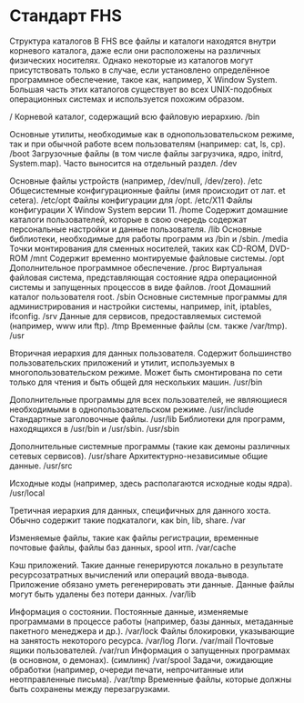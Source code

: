 # Стандарт FHS

Структура каталогов
В FHS все файлы и каталоги находятся внутри корневого каталога, даже если они расположены на различных физических носителях. Однако некоторые из каталогов могут присутствовать только в случае, если установлено определённое программное обеспечение, такое как, например, X Window System. Большая часть этих каталогов существует во всех UNIX-подобных операционных системах и используется похожим образом.


/ 
Корневой каталог, содержащий всю файловую иерархию.
/bin


Основные утилиты, необходимые как в однопользовательском режиме, так и при обычной работе всем пользователям (например: cat, ls, cp).
/boot
Загрузочные файлы (в том числе файлы загрузчика, ядро, initrd, System.map). Часто выносится на отдельный раздел.
/dev


Основные файлы устройств (например, /dev/null, /dev/zero).
/etc
Общесистемные конфигурационные файлы (имя происходит от лат. et cetera).
/etc/opt
Файлы конфигурации для /opt.
/etc/X11
Файлы конфигурации X Window System версии 11.
/home
Содержит домашние каталоги пользователей, которые в свою очередь содержат персональные настройки и данные пользователя.
/lib
Основные библиотеки, необходимые для работы программ из /bin и /sbin.
/media
Точки монтирования для сменных носителей, таких как CD-ROM, DVD-ROM
/mnt
Содержит временно монтируемые файловые системы.
/opt
Дополнительное программное обеспечение.
/proc
Виртуальная файловая система, представляющая состояние ядра операционной системы и запущенных процессов в виде файлов.
/root
Домашний каталог пользователя root.
/sbin
Основные системные программы для администрирования и настройки системы, например, init, iptables, ifconfig.
/srv
Данные для сервисов, предоставляемых системой (например, www или ftp).
/tmp
Временные файлы (см. также /var/tmp).
/usr


Вторичная иерархия для данных пользователя. Содержит большинство пользовательских приложений и утилит, используемых в многопользовательском режиме. Может быть смонтирована по сети только для чтения и быть общей для нескольких машин.
/usr/bin


Дополнительные программы для всех пользователей, не являющиеся необходимыми в однопользовательском режиме.
/usr/include
Стандартные заголовочные файлы.
/usr/lib
Библиотеки для программ, находящихся в /usr/bin и /usr/sbin.
/usr/sbin


Дополнительные системные программы (такие как демоны различных сетевых сервисов).
/usr/share
Архитектурно-независимые общие данные.
/usr/src


Исходные коды (например, здесь располагаются исходные коды ядра).
/usr/local


Третичная иерархия для данных, специфичных для данного хоста. Обычно содержит такие подкаталоги, как bin, lib, share.
/var


Изменяемые файлы, такие как файлы регистрации, временные почтовые файлы, файлы баз данных, spool итп.
/var/cache


Кэш приложений. Такие данные генерируются локально в результате ресурсозатратных вычислений или операций ввода-вывода. Приложение обязано уметь регенерировать эти данные. Данные файлы могут быть удалены без потери данных.
/var/lib


Информация о состоянии. Постоянные данные, изменяемые программами в процессе работы (например, базы данных, метаданные пакетного менеджера и др.).
/var/lock
Файлы блокировки, указывающие на занятость некоторого ресурса.
/var/log
Логи.
/var/mail
Почтовые ящики пользователей.
/var/run
Информация о запущенных программах (в основном, о демонах). (симлинк)
/var/spool
Задачи, ожидающие обработки (например, очереди печати, непрочитанные или неотправленные письма).
/var/tmp
Временные файлы, которые должны быть сохранены между перезагрузками.